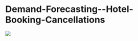 # Demand-Forecasting--Hotel-Booking-Cancellations

![](https://cdn.openpr.com/T/2/T218936649_g.jpg)

